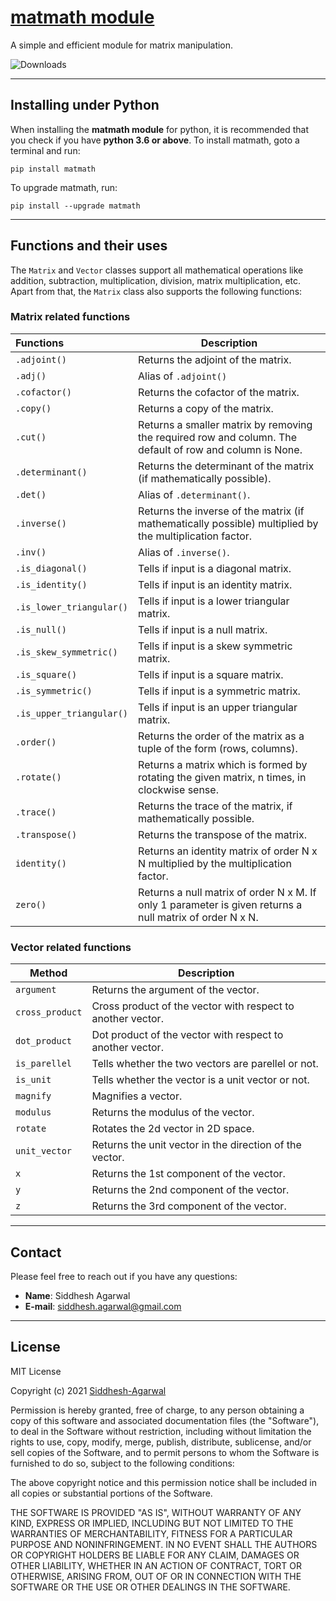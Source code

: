 # [matmath module](https://github.com/Siddhesh-Agarwal/matmath)

A simple and efficient module for matrix manipulation.

![Downloads](https://static.pepy.tech/personalized-badge/matmath?period=total&units=international_system&left_color=grey&right_color=green&left_text=Downloads)

---

## Installing under Python

When installing the **matmath module** for python, it is recommended that you check if you have **python 3.6 or above**. To install matmath, goto a terminal and run:

    pip install matmath

To upgrade matmath, run:

    pip install --upgrade matmath

---

## Functions and their uses

The `Matrix` and `Vector` classes support all mathematical operations like addition, subtraction, multiplication, division, matrix multiplication, etc. Apart from that, the `Matrix` class also supports the following functions:

### Matrix related functions

| Functions                | Description                                                                                              |
| :----------------------- | -------------------------------------------------------------------------------------------------------- |
| `.adjoint()`             | Returns the adjoint of the matrix.                                                                       |
| `.adj()`                 | Alias of `.adjoint()`                                                                                    |
| `.cofactor()`            | Returns the cofactor of the matrix.                                                                      |
| `.copy()`                | Returns a copy of the matrix.                                                                            |
| `.cut()`                 | Returns a smaller matrix by removing the required row and column. The default of row and column is None. |
| `.determinant()`         | Returns the determinant of the matrix (if mathematically possible).                                      |
| `.det()`                 | Alias of `.determinant()`.                                                                               |
| `.inverse()`             | Returns the inverse of the matrix (if mathematically possible) multiplied by the multiplication factor.  |
| `.inv()`                 | Alias of `.inverse()`.                                                                                   |
| `.is_diagonal()`         | Tells if input is a diagonal matrix.                                                                     |
| `.is_identity()`         | Tells if input is an identity matrix.                                                                    |
| `.is_lower_triangular()` | Tells if input is a lower triangular matrix.                                                             |
| `.is_null()`             | Tells if input is a null matrix.                                                                         |
| `.is_skew_symmetric()`   | Tells if input is a skew symmetric matrix.                                                               |
| `.is_square()`           | Tells if input is a square matrix.                                                                       |
| `.is_symmetric()`        | Tells if input is a symmetric matrix.                                                                    |
| `.is_upper_triangular()` | Tells if input is an upper triangular matrix.                                                            |
| `.order()`               | Returns the order of the matrix as a tuple of the form (rows, columns).                                  |
| `.rotate()`              | Returns a matrix which is formed by rotating the given matrix, n times, in clockwise sense.              |
| `.trace()`               | Returns the trace of the matrix, if mathematically possible.                                             |
| `.transpose()`           | Returns the transpose of the matrix.                                                                     |
| `identity()`             | Returns an identity matrix of order N x N multiplied by the multiplication factor.                       |
| `zero()`                 | Returns a null matrix of order N x M. If only 1 parameter is given returns a null matrix of order N x N. |

### Vector related functions

| Method          | Description                                                 |
| --------------- | ----------------------------------------------------------- |
| `argument`      | Returns the argument of the vector.                         |
| `cross_product` | Cross product of the vector with respect to another vector. |
| `dot_product`   | Dot product of the vector with respect to another vector.   |
| `is_parellel`   | Tells whether the two vectors are parellel or not.          |
| `is_unit`       | Tells whether the vector is a unit vector or not.           |
| `magnify`       | Magnifies a vector.                                         |
| `modulus`       | Returns the modulus of the vector.                          |
| `rotate`        | Rotates the 2d vector in 2D space.                          |
| `unit_vector`   | Returns the unit vector in the direction of the vector.     |
| `x`             | Returns the 1st component of the vector.                    |
| `y`             | Returns the 2nd component of the vector.                    |
| `z`             | Returns the 3rd component of the vector.                    |

---

## Contact

Please feel free to reach out if you have any questions:

- **Name**: Siddhesh Agarwal
- **E-mail**: [siddhesh.agarwal@gmail.com](mailto:siddhesh.agarwal@gmail.com)

---

## License

MIT License

Copyright (c) 2021 [Siddhesh-Agarwal](https://www.github.com/Siddhesh-Agarwal)

Permission is hereby granted, free of charge, to any person obtaining a copy
of this software and associated documentation files (the "Software"), to deal
in the Software without restriction, including without limitation the rights
to use, copy, modify, merge, publish, distribute, sublicense, and/or sell
copies of the Software, and to permit persons to whom the Software is
furnished to do so, subject to the following conditions:

The above copyright notice and this permission notice shall be included in all
copies or substantial portions of the Software.

THE SOFTWARE IS PROVIDED "AS IS", WITHOUT WARRANTY OF ANY KIND, EXPRESS OR
IMPLIED, INCLUDING BUT NOT LIMITED TO THE WARRANTIES OF MERCHANTABILITY,
FITNESS FOR A PARTICULAR PURPOSE AND NONINFRINGEMENT. IN NO EVENT SHALL THE
AUTHORS OR COPYRIGHT HOLDERS BE LIABLE FOR ANY CLAIM, DAMAGES OR OTHER
LIABILITY, WHETHER IN AN ACTION OF CONTRACT, TORT OR OTHERWISE, ARISING FROM,
OUT OF OR IN CONNECTION WITH THE SOFTWARE OR THE USE OR OTHER DEALINGS IN THE
SOFTWARE.
